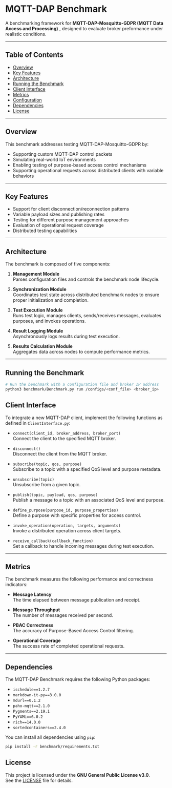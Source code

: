 # MQTT-DAP Benchmark

A benchmarking framework for **MQTT-DAP-Mosquitto-GDPR (MQTT Data Access and Processing)** , designed to evaluate broker preformance under realistic conditions.

---

## Table of Contents

- [Overview](#overview)
- [Key Features](#key-features)
- [Architecture](#architecture)
- [Running the Benchmark](#running-the-benchmark)
- [Client Interface](#client-interface)
- [Metrics](#metrics)
- [Configuration](#configuration)
- [Dependencies](#dependencies)
- [License](#license)

---

## Overview

This benchmark addresses testing MQTT-DAP-Mosquitto-GDPR by:

- Supporting custom MQTT-DAP control packets
- Simulating real-world IoT environments
- Enabling testing of purpose-based access control mechanisms
- Supporting operational requests across distributed clients with variable behaviors

---

## Key Features

- Support for client disconnection/reconnection patterns  
- Variable payload sizes and publishing rates  
- Testing for different purpose management approaches  
- Evaluation of operational request coverage  
- Distributed testing capabilities  

---

## Architecture

The benchmark is composed of five components:

1. **Management Module**  
   Parses configuration files and controls the benchmark node lifecycle.

2. **Synchronization Module**  
   Coordinates test state across distributed benchmark nodes to ensure proper initialization and completion.

3. **Test Execution Module**  
   Runs test logic, manages clients, sends/receives messages, evaluates purposes, and invokes operations.

4. **Result Logging Module**  
   Asynchronously logs results during test execution.

5. **Results Calculation Module**  
   Aggregates data across nodes to compute performance metrics.

---

## Running the Benchmark

```bash
# Run the benchmark with a configuration file and broker IP address
python3 benchmark/Benchmark.py run /configs/<conf_file> <broker_ip>
```
## Client Interface

To integrate a new MQTT-DAP client, implement the following functions as defined in `ClientInterface.py`:

- `connect(client_id, broker_address, broker_port)`  
  Connect the client to the specified MQTT broker.

- `disconnect()`  
  Disconnect the client from the MQTT broker.

- `subscribe(topic, qos, purpose)`  
  Subscribe to a topic with a specified QoS level and purpose metadata.

- `unsubscribe(topic)`  
  Unsubscribe from a given topic.

- `publish(topic, payload, qos, purpose)`  
  Publish a message to a topic with an associated QoS level and purpose.

- `define_purpose(purpose_id, purpose_properties)`  
  Define a purpose with specific properties for access control.

- `invoke_operation(operation, targets, arguments)`  
  Invoke a distributed operation across client targets.

- `receive_callback(callback_function)`  
  Set a callback to handle incoming messages during test execution.

---

## Metrics

The benchmark measures the following performance and correctness indicators:

- **Message Latency**  
  The time elapsed between message publication and receipt.

- **Message Throughput**  
  The number of messages received per second.

- **PBAC Correctness**  
  The accuracy of Purpose-Based Access Control filtering.

- **Operational Coverage**  
  The success rate of completed operational requests.

---

## Dependencies

The MQTT-DAP Benchmark requires the following Python packages:

- `ischedule==1.2.7`  
- `markdown-it-py==3.0.0`  
- `mdurl==0.1.2`  
- `paho-mqtt==2.1.0`  
- `Pygments==2.19.1`  
- `PyYAML==6.0.2`  
- `rich==14.0.0`  
- `sortedcontainers==2.4.0`  

You can install all dependencies using `pip`:

```bash
pip install -r benchmark/requirements.txt
```
## License

This project is licensed under the **GNU General Public License v3.0**.  
See the [LICENSE](./LICENSE) file for details.
